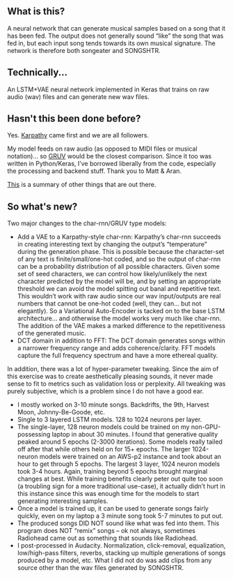 ## What is this?
A neural network that can generate musical samples based on a song that it has been fed.  The output does not generally sound “like” the song that was fed in, but each input song tends towards its own musical signature.  The network is therefore both songeater and SONGSHTR.

## Technically...
An LSTM+VAE neural network implemented in Keras that trains on raw audio (wav) files and can generate new wav files.

## Hasn't this been done before?
Yes.  [Karpathy](http://karpathy.github.io/2015/05/21/rnn-effectiveness/) came first and we are all followers.  

My model feeds on raw audio (as opposed to MIDI files or musical notation)… so [GRUV](https://github.com/MattVitelli/GRUV) would be the closest comparison.  Since it too was written in Python/Keras, I’ve borrowed liberally from the code, especially the processing and backend stuff.  Thank you to Matt & Aran.

[This](http://www.asimovinstitute.org/analyzing-deep-learning-tools-music/) is a summary of other things that are out there.

## So what's new?
Two major changes to the char-rnn/GRUV type models:
- Add a VAE to a Karpathy-style char-rnn: Karpathy’s char-rnn succeeds in creating interesting text by changing the output’s “temperature” during the generation phase.  This is possible because the character-set of any text is finite/small/one-hot coded, and so the output of char-rnn can be a probability distribution of all possible characters.  Given some set of seed characters, we can control how likely/unlikely the next character predicted by the model will be, and by setting an appropriate threshold we can avoid the model spitting out banal and repetitive text.  This wouldn’t work with raw audio since our wav input/outputs are real numbers that cannot be one-hot coded (well, they can… but not elegantly).  So a Variational Auto-Encoder is tacked on to the base LSTM architecture… and otherwise the model works very much like char-rnn.  The addition of the VAE makes a marked difference to the repetitiveness of the generated music.
- DCT domain in addition to FFT: The DCT domain generates songs within a narrower frequency range and adds coherence/clarity.  FFT models capture the full frequency spectrum and have a more ethereal quality.

In addition, there was a lot of hyper-parameter tweaking.  Since the aim of this exercise was to create aesthetically pleasing sounds, it never made sense to fit to metrics such as validation loss or perplexity.  All tweaking was purely subjective, which is a problem since I do not have a good ear.
- I mostly worked on 3-10 minute songs.  Backdrifts, the 9th, Harvest Moon, Johnny-Be-Goode, etc.
- Single to 3 layered LSTM models.  128 to 1024 neurons per layer.  
- The single-layer, 128 neuron models could be trained on my non-GPU-possessing laptop in about 30 minutes.  I found that generative quality peaked around 5 epochs (2-3000 iterations).  Some models really tailed off after that while others held on for 15+ epochs.  The larger 1024-neuron models were trained on an AWS-p2 instance and took about an hour to get through 5 epochs.   The largest 3 layer, 1024 neuron models took 3-4 hours. Again, training beyond 5 epochs brought marginal changes at best.  While training benefits clearly peter out quite too soon (a troubling sign for a more traditional use-case), it actually didn’t hurt in this instance since this was enough time for the models to start generating interesting samples.
- Once a model is trained up, it can be used to generate songs fairly quickly, even on my laptop a 3 minute song took 5-7 minutes to put out.
- The produced songs DID NOT sound like what was fed into them.  This program does NOT “remix” songs – ok not always, sometimes Radiohead came out as something that sounds like Radiohead.
- I post-processed in Audacity.  Normalization, click-removal, equalization, low/high-pass filters, reverbs, stacking up multiple generations of songs produced by a model, etc.  What I did not do was add clips from any source other than the wav files generated by SONGSHTR.

